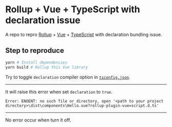 # Rollup + Vue + TypeScript with declaration issue

A repo to repro [Rollup](https://github.com/rollup/rollup) + [Vue](https://github.com/vuejs/rollup-plugin-vue) + [TypeScript](https://github.com/ezolenko/rollup-plugin-typescript2) with declaration bundling issue.

## Step to reproduce

```bash
yarn # Install dependencies
yarn build # Rollup this Vue library
```

Try to toggle `declaration` compiler option in [`tsconfig.json`](./tsconfig.json).

---

It will raise this error when set `declaration` to `true`.

```
Error: ENOENT: no such file or directory, open '<path to your project directory>\dist\components\Hello.vue?rollup-plugin-vue=script.d.ts'
```

---

No error occur when turn it off.
